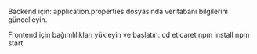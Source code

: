 Backend için:
application.properties dosyasında veritabanı bilgilerini güncelleyin.

Frontend için bağımlılıkları yükleyin ve başlatın:
cd eticaret
npm install
npm start
